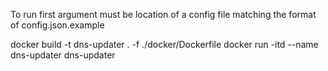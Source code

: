 To run first argument must be location of a config file matching the format of config.json.example



docker build -t dns-updater . -f ./docker/Dockerfile
docker run -itd --name dns-updater dns-updater